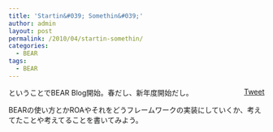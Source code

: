 ```yaml
---
title: 'Startin&#039; Somethin&#039;'
author: admin
layout: post
permalink: /2010/04/startin-somethin/
categories:
  - BEAR
tags:
  - BEAR
---
```

<div style="float: right; margin-left: 10px;">
  <a href="https://twitter.com/share" class="twitter-share-button" data-count="vertical" data-url="/blog/2010/04/startin-somethin/">Tweet</a>
</div>

ということでBEAR Blog開始。春だし、新年度開始だし。

BEARの使い方とかROAやそれをどうフレームワークの実装にしていくか、考えてたことや考えてることを書いてみよう。